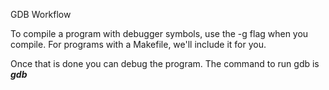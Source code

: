 GDB Workflow

To compile a program with debugger symbols, use the -g flag when you compile. For programs with a Makefile, we'll include it for you.

Once that is done you can debug the program. The command to run gdb is 
***gdb <Executable Name>***
